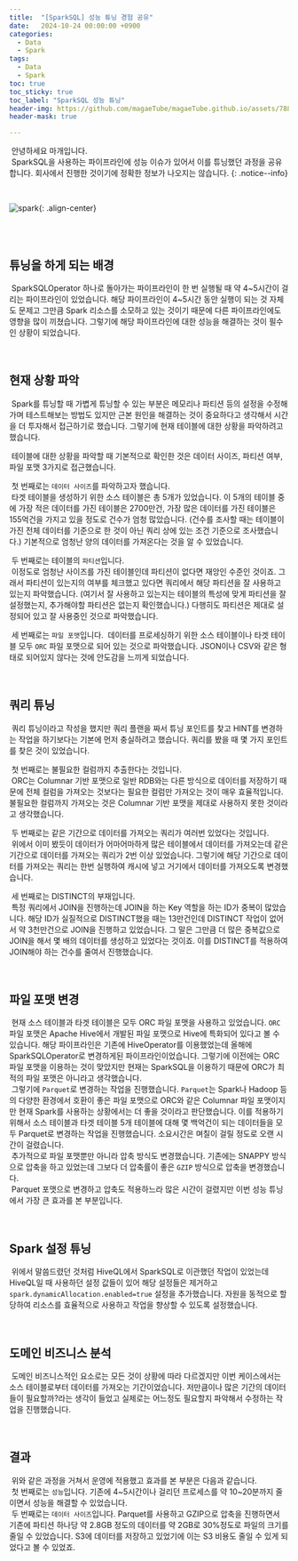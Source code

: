 ```yaml
---
title:  "[SparkSQL] 성능 튜닝 경험 공유"
date:   2024-10-24 00:00:00 +0900
categories:
  - Data
  - Spark
tags:
  - Data
  - Spark
toc: true
toc_sticky: true
toc_label: "SparkSQL 성능 튜닝"
header-img: https://github.com/magaeTube/magaeTube.github.io/assets/78892113/33121d67-2121-4304-8bcc-a75ef78d592d
header-mask: true

---
```


&nbsp;안녕하세요 마개입니다.  
&nbsp;SparkSQL을 사용하는 파이프라인에 성능 이슈가 있어서 이를 튜닝했던 과정을 공유합니다. 회사에서 진행한 것이기에 정확한 정보가 나오지는 않습니다.
{: .notice--info}

<br>

![spark](https://github.com/magaeTube/magaeTube.github.io/assets/78892113/10d59a6c-1be0-45b8-a755-74f43c85fa91){: .align-center}

<br><br>

## 튜닝을 하게 되는 배경
&nbsp;SparkSQLOperator 하나로 돌아가는 파이프라인이 한 번 실행될 때 약 4~5시간이 걸리는 파이프라인이 있었습니다. 해당 파이프라인이 4~5시간 동안 실행이 되는 것 자체도 문제고 그만큼 Spark 리소스를 소모하고 있는 것이기 때문에 다른 파이프라인에도 영향을 많이 끼쳤습니다. 그렇기에 해당 파이프라인에 대한 성능을 해결하는 것이 필수인 상황이 되었습니다.

<br>

## 현재 상황 파악
&nbsp;Spark를 튜닝할 때 가볍게 튜닝할 수 있는 부분은 메모리나 파티션 등의 설정을 수정해가며 테스트해보는 방법도 있지만 근본 원인을 해결하는 것이 중요하다고 생각해서 시간을 더 투자해서 접근하기로 했습니다. 그렇기에 현재 테이블에 대한 상황을 파악하려고 했습니다.  

&nbsp;테이블에 대한 상황을 파악할 때 기본적으로 확인한 것은 데이터 사이즈, 파티션 여부, 파일 포맷 3가지로 접근했습니다.  

&nbsp;첫 번째로는 `데이터 사이즈`를 파악하고자 했습니다.  
&nbsp;타겟 테이블을 생성하기 위한 소스 테이블은 총 5개가 있었습니다. 이 5개의 테이블 중에 가장 적은 데이터를 가진 테이블은 2700만건, 가장 많은 데이터를 가진 테이블은 155억건을 가지고 있을 정도로 건수가 엄청 많았습니다. (건수를 조사할 때는 테이블이 가진 전체 데이터를 기준으로 한 것이 아닌 쿼리 상에 있는 조건 기준으로 조사했습니다.) 기본적으로 엄청난 양의 데이터를 가져온다는 것을 알 수 있었습니다.  

&nbsp;두 번째로는 테이블의 `파티션`입니다.  
&nbsp;이정도로 엄청난 사이즈를 가진 테이블인데 파티션이 없다면 재앙인 수준인 것이죠. 그래서 파티션이 있는지의 여부를 체크했고 있다면 쿼리에서 해당 파티션을 잘 사용하고 있는지 파악했습니다. (여기서 잘 사용하고 있는지는 테이블의 특성에 맞게 파티션을 잘 설정했는지, 추가해야할 파티션은 없는지 확인했습니다.) 다행히도 파티션은 제대로 설정되어 있고 잘 사용중인 것으로 파악했습니다.  

&nbsp;세 번째로는 `파일 포맷`입니다.
&nbsp;데이터를 프로세싱하기 위한 소스 테이블이나 타겟 테이블 모두 `ORC` 파일 포맷으로 되어 있는 것으로 파악했습니다. JSON이나 CSV와 같은 형태로 되어있지 않다는 것에 안도감을 느끼게 되었습니다.

<br>

## 쿼리 튜닝
&nbsp;쿼리 튜닝이라고 작성을 했지만 쿼리 플랜을 짜서 튜닝 포인트를 찾고 HINT를 변경하는 작업을 하기보다는 기본에 먼저 충실하려고 했습니다. 쿼리를 봤을 때 몇 가지 포인트를 찾은 것이 있었습니다.  

&nbsp;첫 번째로는 불필요한 컬럼까지 추출한다는 것입니다.  
&nbsp;ORC는 Columnar 기반 포맷으로 일반 RDB와는 다른 방식으로 데이터를 저장하기 때문에 전체 컬럼을 가져오는 것보다는 필요한 컬럼만 가져오는 것이 매우 효율적입니다. 불필요한 컬럼까지 가져오는 것은 Columnar 기반 포맷을 제대로 사용하지 못한 것이라고 생각했습니다.  

&nbsp;두 번째로는 같은 기간으로 데이터를 가져오는 쿼리가 여러번 있었다는 것입니다.  
&nbsp;위에서 이미 봤듯이 데이터가 어마어마하게 많은 테이블에서 데이터를 가져오는데 같은 기간으로 데이터를 가져오는 쿼리가 2번 이상 있었습니다. 그렇기에 해당 기간으로 데이터를 가져오는 쿼리는 한번 실행하여 캐시에 넣고 거기에서 데이터를 가져오도록 변경했습니다.  

&nbsp;세 번째로는 DISTINCT의 부재입니다.  
&nbsp;특정 쿼리에서 JOIN을 진행하는데 JOIN을 하는 Key 역할을 하는 ID가 중복이 많았습니다. 해당 ID가 실질적으로 DISTINCT했을 때는 13만건인데 DISTINCT 작업이 없어서 약 3천만건으로 JOIN을 진행하고 있었습니다. 그 말은 그만큼 더 많은 중복값으로 JOIN을 해서 몇 배의 데이터를 생성하고 있었다는 것이죠. 이를 DISTINCT를 적용하여 JOIN해야 하는 건수를 줄여서 진행했습니다.

<br>

## 파일 포맷 변경
&nbsp;현재 소스 테이블과 타겟 테이블은 모두 ORC 파일 포맷을 사용하고 있었습니다. `ORC` 파일 포맷은 Apache Hive에서 개발된 파일 포맷으로 Hive에 특화되어 있다고 볼 수 있습니다. 해당 파이프라인은 기존에 HiveOperator를 이용했었는데 올해에 SparkSQLOperator로 변경하게된 파이프라인이었습니다. 그렇기에 이전에는 ORC 파일 포맷을 이용하는 것이 맞았지만 현재는 SparkSQL을 이용하기 때문에 ORC가 최적의 파일 포맷은 아니라고 생각했습니다.  
&nbsp;그렇기에 `Parquet`로 변경하는 작업을 진행했습니다. `Parquet`는 Spark나 Hadoop 등의 다양한 환경에서 호환이 좋은 파일 포맷으로 ORC와 같은 Columnar 파일 포맷이지만 현재 Spark를 사용하는 상황에서는 더 좋을 것이라고 판단했습니다. 이를 적용하기 위해서 소스 테이블과 타겟 테이블 5개 테이블에 대해 몇 백억건이 되는 데이터들을 모두 Parquet로 변경하는 작업을 진행했습니다. 소요시간은 며칠이 걸릴 정도로 오랜 시간이 걸렸습니다.  
&nbsp;추가적으로 파일 포맷뿐만 아니라 압축 방식도 변경했습니다. 기존에는 SNAPPY 방식으로 압축을 하고 있었는데 그보다 더 압축률이 좋은 `GZIP` 방식으로 압축을 변경했습니다.  
&nbsp;Parquet 포맷으로 변경하고 압축도 적용하느라 많은 시간이 걸렸지만 이번 성능 튜닝에서 가장 큰 효과를 본 부분입니다.

<br>

## Spark 설정 튜닝
&nbsp;위에서 말씀드렸던 것처럼 HiveQL에서 SparkSQL로 이관했던 작업이 있었는데 HiveQL일 때 사용하던 설정 값들이 있어 해당 설정들은 제거하고 `spark.dynamicAllocation.enabled=true` 설정을 추가했습니다. 자원을 동적으로 할당하여 리소스를 효율적으로 사용하고 작업을 향상할 수 있도록 설정했습니다.

<br>

## 도메인 비즈니스 분석
&nbsp;도메인 비즈니스적인 요소로는 모든 것이 상황에 따라 다르겠지만 이번 케이스에서는 소스 테이블로부터 데이터를 가져오는 기간이었습니다. 저만큼이나 많은 기간의 데이터들이 필요할까?라는 생각이 들었고 실제로는 어느정도 필요할지 파악해서 수정하는 작업을 진행했습니다.

<br>

## 결과
&nbsp;위와 같은 과정을 거쳐서 운영에 적용했고 효과를 본 부분은 다음과 같습니다.  
&nbsp;첫 번째로는 `성능`입니다. 기존에 4~5시간이나 걸리던 프로세스를 약 10~20분까지 줄이면서 성능을 해결할 수 있었습니다.  
&nbsp;두 번째로는 `데이터 사이즈`입니다. Parquet를 사용하고 GZIP으로 압축을 진행하면서 기존에 파티션 하나당 약 2.8GB 정도의 데이터를 약 2GB로 30%정도로 파일의 크기를 줄일 수 있었습니다. S3에 데이터를 저장하고 있었기에 이는 S3 비용도 줄일 수 있게 되었다고 볼 수 있었죠.
